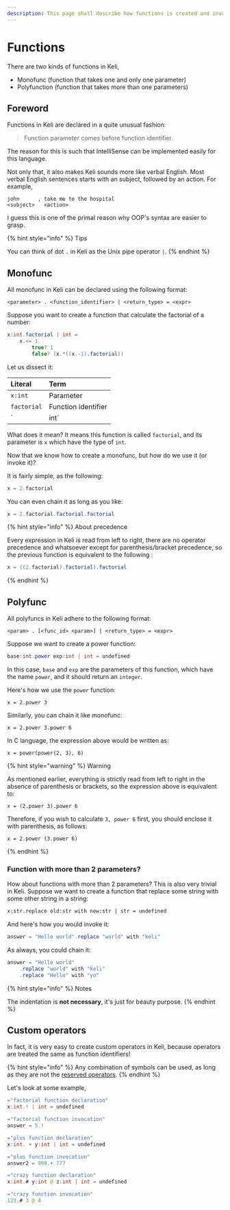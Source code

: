 ```yaml
---
description: This page shall describe how functions is created and invoked in Keli.
---
```


# Functions

There are two kinds of functions in Keli, 

* Monofunc \(function that takes one and only one parameter\)
* Polyfunction \(function that takes more than one parameters\)

## Foreword

Functions in Keli are declared in a quite unusual fashion:

> Function parameter comes before function identifier.

The reason for this is such that IntelliSense can be implemented easily for this language. 

Not only that, it also makes Keli sounds more like verbal English. Most verbal English sentences starts with an subject, followed by an action. For example,

```text
john      , take me to the hospital
<subject>   <action>
```

I guess this is one of the primal reason why OOP's syntax are easier to grasp.

{% hint style="info" %}
Tips

You can think of dot `.` in Keli as the Unix pipe operator `|`.
{% endhint %}

## Monofunc 

All monofunc in Keli can be declared using the following format:

```text
<parameter> . <function_identifier> | <return_type> = <expr>
```

Suppose you want to create a function that calculate the factorial of a number:

```java
x:int.factorial | int = 
    x.<= 1.
        true? 1
        false? (x.*((x.-1).factorial)) 
```

Let us dissect it:

| Literal | Term |
| :--- | :--- |
| `x:int` | Parameter |
| `factorial` | Function identifier |
| `| int` | Return type |

What does it mean? It means this function is called `factorial`, and its parameter is `x` which have the type of `int`. 

Now that we know how to create a monofunc, but how do we use it \(or invoke it\)? 

It is fairly simple, as the following:

```java
x = 2.factorial
```

You can even chain it as long as you like:

```java
x = 2.factorial.factorial.factorial
```

{% hint style="info" %}
About precedence

Every expression in Keli is read from left to right, there are no operator precedence and whatsoever except for parenthesis/bracket precedence,  so the previous function is equivalent to the following :

```java
x = ((2.factorial).factorial).factorial
```
{% endhint %}

## Polyfunc

All polyfuncs in Keli adhere to the following format:

```text
<param> . [<func_id> <param>] | <return_type> = <expr>
```

Suppose we want to create a power function:

```java
base:int.power exp:int | int = undefined
```

In this case, `base` and `exp` are the parameters of this function, which have the name `power`, and it should return an `integer`. 

Here's how we use the `power` function:

```text
x = 2.power 3
```

Similarly, you can chain it like monofunc:

```text
x = 2.power 3.power 6
```

In C language, the expression above would be written as:

```text
x = power(power(2, 3), 6)
```

{% hint style="warning" %}
Warning

As mentioned earlier, everything is strictly read from left to right in the absence of parenthesis or brackets, so the expression above is equivalent to:

```text
x = (2.power 3).power 6
```

Therefore, if you wish to calculate `3, power 6` first, you should enclose it with parenthesis, as follows:

```text
x = 2.power (3.power 6)
```
{% endhint %}

### Function with more than 2 parameters?

How about functions with more than 2 parameters? This is also very trivial in Keli. Suppose we want to create a function that replace some string with some other string in a string:

```bash
x:str.replace old:str with new:str | str = undefined
```

And here's how you would invoke it:

```java
answer = "Hello world".replace "world" with "keli"
```

As always, you could chain it:

```java
answer = "Hello world"
    .replace "world" with "keli"
    .replace "Hello" with "yo"
```

{% hint style="info" %}
Notes

The indentation is **not necessary**, it's just for beauty purpose. 
{% endhint %}

## Custom operators

In fact, it is very easy to create custom operators in Keli, because operators are treated the same as function identifiers! 

{% hint style="info" %}
Any combination of symbols can be used, as long as they are not the [reserved operators](../syntax.md#reserved-operator).
{% endhint %}



Let's look at some example,

```java
="factorial function declaration"
x:int.! | int = undefined

="factorial function invocation"
answer = 5.!

="plus function declaration"
x:int. + y:int | int = undefined

="plus function invocation"
answer2 = 999.+ 777

="crazy function declaration"
x:int.# y:int @ z:int | int = undefined

="crazy function invocation"
123.# 3 @ 4
```



